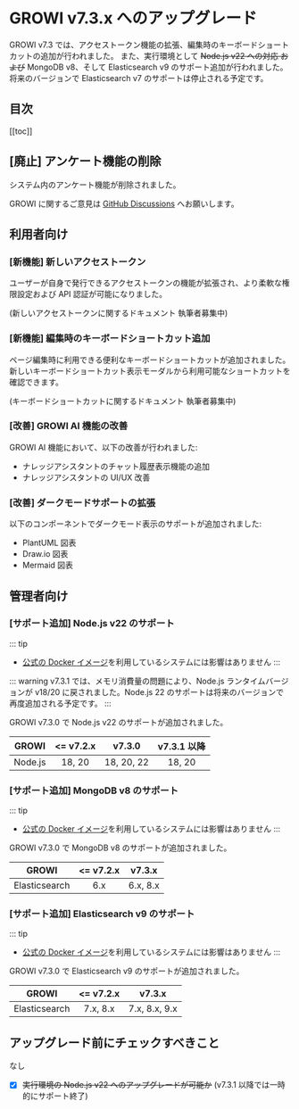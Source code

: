 # GROWI v7.3.x へのアップグレード

GROWI v7.3 では、アクセストークン機能の拡張、編集時のキーボードショートカットの追加が行われました。
また、実行環境として ~~Node.js v22 への対応 および~~ MongoDB v8、そして Elasticsearch v9 のサポート追加が行われました。
将来のバージョンで Elasticsearch v7 のサポートは停止される予定です。


## 目次

[[toc]]


## [廃止] アンケート機能の削除

システム内のアンケート機能が削除されました。

GROWI に関するご意見は [GitHub Discussions](https://github.com/growilabs/growi/discussions) へお願いします。


## 利用者向け

### [新機能] 新しいアクセストークン

ユーザーが自身で発行できるアクセストークンの機能が拡張され、より柔軟な権限設定および API 認証が可能になりました。

(新しいアクセストークンに関するドキュメント 執筆者募集中)


### [新機能] 編集時のキーボードショートカット追加

ページ編集時に利用できる便利なキーボードショートカットが追加されました。新しいキーボードショートカット表示モーダルから利用可能なショートカットを確認できます。

(キーボードショートカットに関するドキュメント 執筆者募集中)


### [改善] GROWI AI 機能の改善

GROWI AI 機能において、以下の改善が行われました:

- ナレッジアシスタントのチャット履歴表示機能の追加
- ナレッジアシスタントの UI/UX 改善


### [改善] ダークモードサポートの拡張

以下のコンポーネントでダークモード表示のサポートが追加されました:

- PlantUML 図表
- Draw.io 図表
- Mermaid 図表


## 管理者向け

<ContextualBlock context="docs-growi-org">

### [サポート追加] Node.js v22 のサポート

::: tip

- [公式の Docker イメージ](https://hub.docker.com/r/growilabs/growi/)を利用しているシステムには影響はありません
:::

::: warning
v7.3.1 では、メモリ消費量の問題により、Node.js ランタイムバージョンが v18/20 に戻されました。Node.js 22 のサポートは将来のバージョンで再度追加される予定です。
:::

GROWI v7.3.0 で Node.js v22 のサポートが追加されました。

| GROWI | <= v7.2.x | v7.3.0 | v7.3.1 以降 |
| :---: | :---: | :---: | :---: |
| Node.js | 18, 20 | 18, 20, 22 | 18, 20 |

### [サポート追加] MongoDB v8 のサポート

::: tip

- [公式の Docker イメージ](https://hub.docker.com/r/growilabs/growi/)を利用しているシステムには影響はありません
:::

GROWI v7.3.0 で MongoDB v8 のサポートが追加されました。

| GROWI | <= v7.2.x | v7.3.x |
| :---: | :---: | :---: |
| Elasticsearch | 6.x | 6.x, 8.x |

### [サポート追加] Elasticsearch v9 のサポート

::: tip

- [公式の Docker イメージ](https://hub.docker.com/r/growilabs/growi/)を利用しているシステムには影響はありません
:::

GROWI v7.3.0 で Elasticsearch v9 のサポートが追加されました。

| GROWI | <= v7.2.x | v7.3.x |
| :---: | :---: | :---: |
| Elasticsearch | 7.x, 8.x | 7.x, 8.x, 9.x |

</ContextualBlock>


## アップグレード前にチェックすべきこと

<ContextualBlock context="help-growi-cloud">

なし

</ContextualBlock>

<ContextualBlock context="docs-growi-org">

- [x] ~~実行環境の Node.js v22 へのアップグレードが可能か~~ (v7.3.1 以降では一時的にサポート終了)

</ContextualBlock>

